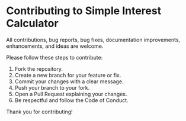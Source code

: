 # Contributing to Simple Interest Calculator

All contributions, bug reports, bug fixes, documentation improvements, enhancements, and ideas are welcome.

Please follow these steps to contribute:

1. Fork the repository.
2. Create a new branch for your feature or fix.
3. Commit your changes with a clear message.
4. Push your branch to your fork.
5. Open a Pull Request explaining your changes.
6. Be respectful and follow the Code of Conduct.

Thank you for contributing!
